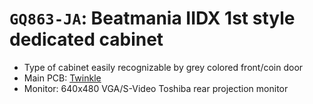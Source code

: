 # `GQ863-JA`: Beatmania IIDX 1st style dedicated cabinet

* Type of cabinet easily recognizable by grey colored front/coin door
* Main PCB: [Twinkle](../boards.md#twinkle)
* Monitor: 640x480 VGA/S-Video Toshiba rear projection monitor
